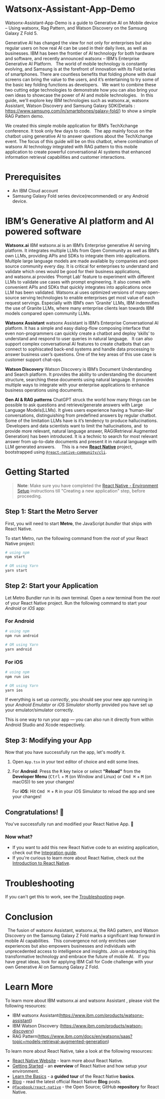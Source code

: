 # Watsonx-Assistant-App-Demo
Watsonx-Assistant-App-Demo is a guide to Generative AI on Mobile device – Using watsonx, Rag Pattern, and Watson Discovery on the Samsung Galaxy Z Fold 5.

Generative AI has changed the view for not only for enterprises but also regular users on how real AI can be used in their daily lives, as well as businesses. IBM has been the frontier of AI technology for both hardware and software, and recently announced watsonx – IBM’s Enterprise Generative AI Platform.
 
The world of mobile technology is constantly evolving, and Samsung is at the forefront of innovation with its Fold series of smartphones. There are countless benefits that folding phone with dual screens can bring the value to the users, and it’s entertaining to try some of the basic key folding functions as developers.
 
We want to combine these two cutting edge technologies to demonstrate how you can also bring your own ideas to showcase the power of AI and mobile technologies.
 
In this guide, we'll explore key IBM technologies such as watsonx.ai, watsonx Assistant, Watson Discovery and Samsung Galaxy SDK(Details : https://www.samsung.com/in/smartphones/galaxy-fold/) to show a simple RAG Pattern demo.

We created this simple mobile application for IBM’s TechXchange conference. It took only few days to code.
 
The app mainly focus on the chatbot using generative AI to answer questions about the TechXchange event. The focus of this guide will be on this chatbot, where combination of watsonx AI technology integrated with RAG pattern to this mobile application to create powerful conversational AI systems that enhanced information retrieval capabilities and customer interactions.

# Prerequisites
- An IBM Cloud account
- Samsung Galaxy Fold series device(recommended) or any Android device.


# IBM’s Generative AI platform and AI powered software
**Watsonx.ai**
IBM watsonx.ai is an IBM’s Enterprise generative AI serving platform. It integrates multiple LLMs from Open Community as well as IBM’s own LLMs, providing APIs and SDKs to integrate them into applications.
Multiple large language models are made available by companies and open source community every day. It is critical for enterprises to understand and validate which ones would be good for their business applications, and watsonx.ai provides ‘Prompt Lab’ feature to experiment with different LLMs to validate use cases with prompt engineering. It also comes with convenient APIs and SDKs that quickly integrates into applications once LLM has been validated. Watsonx.ai uses optimized versions of many open-source serving technologies to enable enterprises get most value of each request servings. Especially with IBM’s own ‘Granite’ LLMs, IBM indemnifies the use of Granite LLMs, where many enterprise clients lean towards IBM models compared open community LLMs.

**Watsonx Assistant** 
watsonx Assistant is IBM’s Enterprise Conversational AI platform. It has a simple and easy dialog-flow composing interface that even non-programmers can quickly create a chatbot and deploy ‘skills’ to understand and respond to user queries in natural language.
 
It can also support complex conversational AI features to create chatbots that can connect to sophiscated back-end systems and handle data processing to answer business user’s questions. One of the key areas of this use case is customer support chat-ops.

**Watson Discovery**
Watson Discovery is IBM’s Document Understanding and Search platform. It provides the ability to understanding the document structure, searching these documents using natural language. It provides multiple ways to integrate with your enterprise applications to enhance business operations using documents.

**Gen AI & RAG patterns**
ChatGPT struck the world how many things can be possible to ask questions and retrieve/generate answers with Large Language Models(LLMs). It gives users experience having a ‘human-like’ conversations, distinguishing from predefined answers by regular chatbot. Some of the limitation LLMs have is it’s tendency to produce hallucinations.  Developers and data scientists want to limit the hallucinations, and  to provide more relevant, natural language answer, RAG(Retrieval Augmented Generation) has been introduced. It is a technic to search for most relevant answer from up-to-date documents and present it in natural language with LLM generated answers.  
 
This is a new [**React Native**](https://reactnative.dev) project, bootstrapped using [`@react-native-community/cli`](https://github.com/react-native-community/cli).

# Getting Started

>**Note**: Make sure you have completed the [React Native - Environment Setup](https://reactnative.dev/docs/environment-setup) instructions till "Creating a new application" step, before proceeding.

## Step 1: Start the Metro Server

First, you will need to start **Metro**, the JavaScript _bundler_ that ships _with_ React Native.

To start Metro, run the following command from the _root_ of your React Native project:

```bash
# using npm
npm start

# OR using Yarn
yarn start
```

## Step 2: Start your Application

Let Metro Bundler run in its _own_ terminal. Open a _new_ terminal from the _root_ of your React Native project. Run the following command to start your _Android_ or _iOS_ app:

### For Android

```bash
# using npm
npm run android

# OR using Yarn
yarn android
```

### For iOS

```bash
# using npm
npm run ios

# OR using Yarn
yarn ios
```

If everything is set up _correctly_, you should see your new app running in your _Android Emulator_ or _iOS Simulator_ shortly provided you have set up your emulator/simulator correctly.

This is one way to run your app — you can also run it directly from within Android Studio and Xcode respectively.

## Step 3: Modifying your App

Now that you have successfully run the app, let's modify it.

1. Open `App.tsx` in your text editor of choice and edit some lines.
2. For **Android**: Press the <kbd>R</kbd> key twice or select **"Reload"** from the **Developer Menu** (<kbd>Ctrl</kbd> + <kbd>M</kbd> (on Window and Linux) or <kbd>Cmd ⌘</kbd> + <kbd>M</kbd> (on macOS)) to see your changes!

   For **iOS**: Hit <kbd>Cmd ⌘</kbd> + <kbd>R</kbd> in your iOS Simulator to reload the app and see your changes!

## Congratulations! :tada:

You've successfully run and modified your React Native App. :partying_face:

### Now what?

- If you want to add this new React Native code to an existing application, check out the [Integration guide](https://reactnative.dev/docs/integration-with-existing-apps).
- If you're curious to learn more about React Native, check out the [Introduction to React Native](https://reactnative.dev/docs/getting-started).

# Troubleshooting

If you can't get this to work, see the [Troubleshooting](https://reactnative.dev/docs/troubleshooting) page.

# Conclusion
 
The fusion of watsonx Assistant, watsonx.ai, the RAG pattern, and Watson Discovery on the Samsung Galaxy Z Fold marks a significant leap forward in mobile AI capabilities.
 
This convergence not only enriches user experiences but also empowers businesses and individuals with unprecedented access to intelligence and insights. Join us embracing this transformative technology and embrace the future of mobile AI.
 
If you have great ideas, look for applying IBM Call for Code challenge with your own Generative AI on Samsung Galaxy Z Fold.

# Learn More
To learn more about IBM watsonx.ai and watsonx Assistant , please visit the following resources:
- IBM watsonx Assistant(https://www.ibm.com/products/watsonx-assistant)
- IBM Watson Discovery (https://www.ibm.com/products/watson-discovery)
- RAG Pattern(https://www.ibm.com/docs/en/watsonx/saas?topic=models-retrieval-augmented-generation)
 
To learn more about React Native, take a look at the following resources:

- [React Native Website](https://reactnative.dev) - learn more about React Native.
- [Getting Started](https://reactnative.dev/docs/environment-setup) - an **overview** of React Native and how setup your environment.
- [Learn the Basics](https://reactnative.dev/docs/getting-started) - a **guided tour** of the React Native **basics**.
- [Blog](https://reactnative.dev/blog) - read the latest official React Native **Blog** posts.
- [`@facebook/react-native`](https://github.com/facebook/react-native) - the Open Source; GitHub **repository** for React Native.

